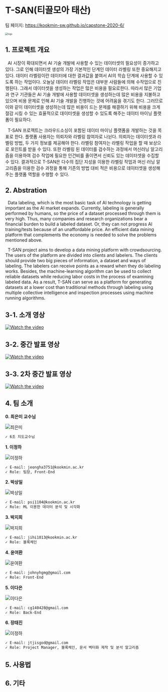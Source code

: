 <!--

# Welcome to GitHub

캡스톤 팀 생성을 축하합니다.

## 팀소개 및 페이지를 꾸며주세요.

- 프로젝트 소개
  - 프로젝트 설치방법 및 데모, 사용방법, 프리뷰등을 readme.md에 작성.
  - Api나 사용방법등 내용이 많을경우 wiki에 꾸미고 링크 추가.

- 팀페이지 꾸미기
  - 프로젝트 소개 및 팀원 소개
  - index.md 예시보고 수정.

- GitHub Pages 리파지토리 Settings > Options > GitHub Pages 
  - Source를 marster branch
  - Theme Chooser에서 태마선택
  - 수정후 팀페이지 확인하여 점검.

**팀페이지 주소** -> https://kookmin-sw.github.io/ '{{자신의 리파지토리 아이디}}'

**예시)** 2020년 0조  https://kookmin-sw.github.io/capstone-2020-0/


## 내용에 아래와 같은 내용들을 추가하세요.

-->

# T-SAN(티끌모아 태산)
팀 페이지: https://kookmin-sw.github.io/capstone-2020-6/

<img src="img/logo.png" alt="logo" style="zoom:50%;" />

## 1. 프로젝트 개요
&nbsp;&nbsp;AI 시장이 확대되면서 AI 기술 개발에 사용할 수 있는 데이터셋의 필요성이 증가하고 있다. 그로 인해 데이터셋 생성의 가장 기본적인 단계인 데이터 라벨링 또한 중요해지고 있다. 데이터 라벨링이란 데이터에 대한 결과값을 붙여서 AI의 학습 단계에 사용할 수 있도록 하는 작업이다. 오늘날 데이터 라벨링 작업은 대부분 사람들에 의해 수작업으로 진행된다. 그래서 데이터셋을 생성하는 작업은 많은 비용을 필요로한다. 따라서 많은 기업과 연구 기관들은 AI 기술 개발에 사용할 데이터셋을 생성하는데 많은 비용을 지불하고 있으며 비용 문제로 인해 AI 기술 개발을 진행하는 것에 어려움을 겪기도 한다. 그러므로 이와 같이 데이터셋을 생성하는데 많은 비용이 드는 문제를 해결하기 위해 비용을 크게 절감 시킬 수 있는 효율적으로 데이터셋을 생성할 수 있도록 해주는 데이터 마이닝 플랫폼이 필요하다.

&nbsp;&nbsp;T-SAN 프로젝트는 크라우드소싱이 포함된 데이터 마이닝 플랫폼을 개발하는 것을 목표로 한다. 플랫폼 사용자는 의뢰자와 라벨링 참여자로 나뉜다. 의뢰자는 데이터셋과 라벨링 방법, 두 가지 정보를 제공해야 한다. 라벨링 참여자는 라벨링 작업을 할 때 보상으로 포인트를 받을 수 있다. 또한 라벨링 된 데이터를 검수하는 과정에서 머신러닝 알고리즘을 이용하여 검수 작업에 필요한 인건비를 줄이면서 신뢰도 있는 데이터셋을 수집할 수 있다. 결과적으로 T-SAN은 다수의 집단 지성을 이용한 라벨링 작업과 머신 러닝 알고리즘을 이용한 검수 과정을 통해 기존의 방법 대비 적은 비용으로 데이터셋을 생성해주는 플랫폼 역할을 수행할 수 있다.

## 2. Abstration
&nbsp;&nbsp;Data labeling, which is the most basic task of AI technology is getting important as the AI market expands. Currently, labeling is generally performed by humans, so the price of a dataset processed through them is very high. Thus, many companies and research organizations bear a financial burden to build a labeled dataset. Or, they can not progress AI training/tests because of an unaffordable price. An efficient data mining platform that complements the economy is needed to solve the problems mentioned above.

&nbsp;&nbsp;T-SAN project aims to develop a data mining platform with crowdsourcing. The users of the platform are divided into clients and labelers. The clients should provide two big pieces of information, a dataset and ways of labeling. The labelers can receive points as a reward when they do labeling works. Besides,  the machine-learning algorithm can be used to collect reliable datasets while reducing labor costs in the process of examining labeled data. As a result, T-SAN can serve as a platform for generating datasets at a lower cost than traditional methods through labeling using multiple collective intelligence and inspection processes using machine running algorithms.

## 3-1. 소개 영상

[![Watch the video](https://raw.githubusercontent.com/kookmin-sw/capstone-2020-6/master/img/youtube.png)](https://youtu.be/zOQfu3Gawzw)

## 3-2. 중간 발표 영상

[![Watch the video](https://raw.githubusercontent.com/kookmin-sw/capstone-2020-6/master/img/youtube.png)](https://youtu.be/z1cbTRaaG1M)

## 3-3. 2차 중간 발표 영상

[![Watch the video](https://raw.githubusercontent.com/kookmin-sw/capstone-2020-6/master/img/youtube.png)](https://youtu.be/Ioof8cz5J1M)


## 4. 팀 소개

**0. 최은미 교수님**

<img src="img/최은미.png" alt="최은미" />

```markdown
✓ 6조 지도교수님
```

**1. 이정하**

<img src="img/이정하.png" alt="이정하" />

```markdown
✓ E-mail: jeongha3751@kookmin.ac.kr
✓ Role: 팀장, Front-End
```

**2. 박상일**

<img src="img/박상일.png" alt="박상일" />

```markdown
✓ E-mail: psi1104@kookmin.ac.kr
✓ Role: ML 이용한 데이터 분석 및 시각화
```


**3. 박지희**

<img src="img/박지희.png" alt="박지희" />

```markdown
✓ E-mail: jihi1013@kookmin.ac.kr
✓ Role: 블록체인
```

**4. 윤여환**

<img src="img/윤여환.png" alt="윤여환" />

```markdown
✓ E-mail: johnyhgmg@gmail.com
✓ Role: Front-End
```

**5. 이다은**

<img src="img/이다은.png" alt="이다은" />

```markdown
✓ E-mail: cg140428@gmail.com
✓ Role: Back-End
```

**6. 장태진**

<img src="img/장태진.png" alt="이정하" />

```markdown
✓ E-mail: jtjisgod@gmail.com
✓ Role: Project Manager, 블록체인, 문서 벡터화 제작 및 분석 알고리즘
```

## 5. 사용법

<!-- 소스코드제출시 설치법이나 사용법을 작성하세요. -->

## 6. 기타

<!-- 추가적인 내용은 자유롭게 작성하세요. -->

<!-- ## Markdown을 사용하여 내용꾸미기

Markdown은 작문을 스타일링하기위한 가볍고 사용하기 쉬운 구문입니다. 여기에는 다음을위한 규칙이 포함됩니다.

```markdown
Syntax highlighted code block

# Header 1
## Header 2
### Header 3

- Bulleted
- List

1. Numbered
2. List

**Bold** and _Italic_ and `Code` text

[Link](url) and ![Image](src)
```

자세한 내용은 [GitHub Flavored Markdown](https://guides.github.com/features/mastering-markdown/).

### Support or Contact

readme 파일 생성에 추가적인 도움이 필요하면 [도움말](https://help.github.com/articles/about-readmes/) 이나 [contact support](https://github.com/contact) 을 이용하세요. -->
